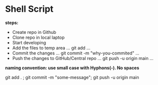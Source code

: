 # Shell Script



**steps:**
* Create repo in Github
* Clone repo in local laptop
* Start developing
* Add the files to temp area
...
git add <file-name>
...
* Commit the changes
...
git commit -m "why-you-commited"
...
* Push the changes to GitHub/Central repo
...
git push -u origin main
...

**naming convention: use small case with Hyphons(-). No spaces**

git add . ; git commit -m "some-message"; git push -u origin main